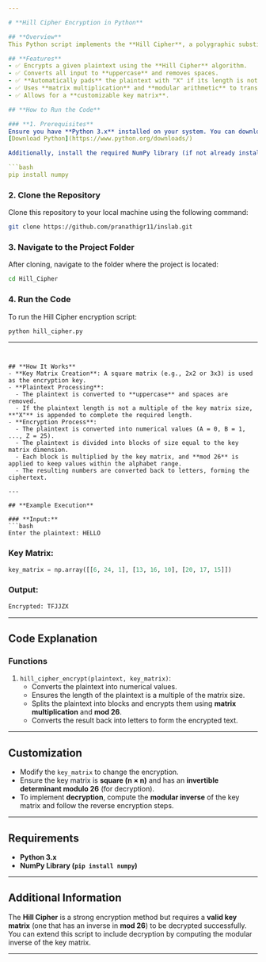 ```yaml
---

# **Hill Cipher Encryption in Python**

## **Overview**
This Python script implements the **Hill Cipher**, a polygraphic substitution cipher that encrypts blocks of letters using matrix multiplication. The Hill Cipher is one of the earliest encryption techniques based on linear algebra and modular arithmetic.

## **Features**
- ✅ Encrypts a given plaintext using the **Hill Cipher** algorithm.
- ✅ Converts all input to **uppercase** and removes spaces.
- ✅ **Automatically pads** the plaintext with "X" if its length is not a multiple of the matrix size.
- ✅ Uses **matrix multiplication** and **modular arithmetic** to transform plaintext into ciphertext.
- ✅ Allows for a **customizable key matrix**.

## **How to Run the Code**

### **1. Prerequisites**
Ensure you have **Python 3.x** installed on your system. You can download it from the official Python website:  
[Download Python](https://www.python.org/downloads/)

Additionally, install the required NumPy library (if not already installed) using:

```bash
pip install numpy
```

### **2. Clone the Repository**
Clone this repository to your local machine using the following command:
```bash
git clone https://github.com/pranathigr11/inslab.git
```

### **3. Navigate to the Project Folder**
After cloning, navigate to the folder where the project is located:
```bash
cd Hill_Cipher
```

### **4. Run the Code**
To run the Hill Cipher encryption script:
```bash
python hill_cipher.py
```

---
```


## **How It Works**
- **Key Matrix Creation**: A square matrix (e.g., 2x2 or 3x3) is used as the encryption key.
- **Plaintext Processing**:
  - The plaintext is converted to **uppercase** and spaces are removed.
  - If the plaintext length is not a multiple of the key matrix size, **"X"** is appended to complete the required length.
- **Encryption Process**:
  - The plaintext is converted into numerical values (A = 0, B = 1, ..., Z = 25).
  - The plaintext is divided into blocks of size equal to the key matrix dimension.
  - Each block is multiplied by the key matrix, and **mod 26** is applied to keep values within the alphabet range.
  - The resulting numbers are converted back to letters, forming the ciphertext.

---

## **Example Execution**

### **Input:**
```bash
Enter the plaintext: HELLO
```

### **Key Matrix:**
```python
key_matrix = np.array([[6, 24, 1], [13, 16, 10], [20, 17, 15]])
```

### **Output:**
```bash
Encrypted: TFJJZX
```

---

## **Code Explanation**

### **Functions**
1. `hill_cipher_encrypt(plaintext, key_matrix)`:
   - Converts the plaintext into numerical values.
   - Ensures the length of the plaintext is a multiple of the matrix size.
   - Splits the plaintext into blocks and encrypts them using **matrix multiplication** and **mod 26**.
   - Converts the result back into letters to form the encrypted text.

---

## **Customization**
- Modify the `key_matrix` to change the encryption.
- Ensure the key matrix is **square (n × n)** and has an **invertible determinant modulo 26** (for decryption).
- To implement **decryption**, compute the **modular inverse** of the key matrix and follow the reverse encryption steps.

---

## **Requirements**
- **Python 3.x**
- **NumPy Library (`pip install numpy`)**

---

## **Additional Information**
The **Hill Cipher** is a strong encryption method but requires a **valid key matrix** (one that has an inverse in **mod 26**) to be decrypted successfully. You can extend this script to include decryption by computing the modular inverse of the key matrix.

---

